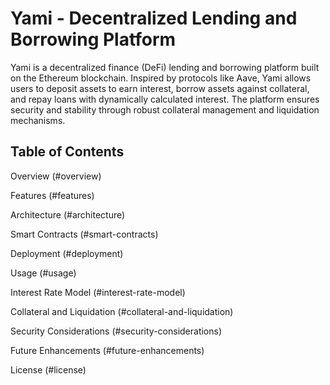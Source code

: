 # Yami - Decentralized Lending and Borrowing Platform

Yami is a decentralized finance (DeFi) lending and borrowing platform built on the Ethereum blockchain. Inspired by protocols like Aave, Yami allows users to deposit assets to earn interest, borrow assets against collateral, and repay loans with dynamically calculated interest. The platform ensures security and stability through robust collateral management and liquidation mechanisms.

## Table of Contents

Overview (#overview)

Features (#features)

Architecture (#architecture)

Smart Contracts (#smart-contracts)

Deployment (#deployment)

Usage (#usage)

Interest Rate Model (#interest-rate-model)

Collateral and Liquidation (#collateral-and-liquidation)

Security Considerations (#security-considerations)

Future Enhancements (#future-enhancements)

License (#license)



